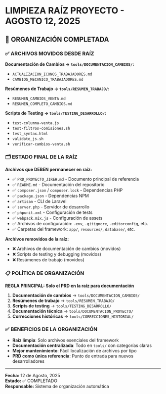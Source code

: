 # LIMPIEZA RAÍZ PROYECTO - AGOSTO 12, 2025

## 📁 ORGANIZACIÓN COMPLETADA

### ✅ ARCHIVOS MOVIDOS DESDE RAÍZ

**Documentación de Cambios → `tools/DOCUMENTACION_CAMBIOS/`:**
- `ACTUALIZACION_ICONOS_TRABAJADORES.md`
- `CAMBIOS_MECANICO_TRABAJADORES.md`

**Resúmenes de Trabajo → `tools/RESUMEN_TRABAJO/`:**
- `RESUMEN_CAMBIOS_VENTA.md`
- `RESUMEN_COMPLETO_CAMBIOS.md`

**Scripts de Testing → `tools/TESTING_DESARROLLO/`:**
- `test-columna-venta.js`
- `test-filtros-comisiones.sh`
- `test_syntax.html`
- `validate_js.sh`
- `verificar-cambios-venta.sh`

### 🗂️ ESTADO FINAL DE LA RAÍZ

**Archivos que DEBEN permanecer en raíz:**
- ✅ `PRD_PROYECTO_JIREH.md` - Documento principal de referencia
- ✅ `README.md` - Documentación del repositorio
- ✅ `composer.json` / `composer.lock` - Dependencias PHP
- ✅ `package.json` - Dependencias NPM
- ✅ `artisan` - CLI de Laravel
- ✅ `server.php` - Servidor de desarrollo
- ✅ `phpunit.xml` - Configuración de tests
- ✅ `webpack.mix.js` - Configuración de assets
- ✅ Archivos de configuración: `.env`, `.gitignore`, `.editorconfig`, etc.
- ✅ Carpetas del framework: `app/`, `resources/`, `database/`, etc.

**Archivos removidos de la raíz:**
- ❌ Archivos de documentación de cambios (movidos)
- ❌ Scripts de testing y debugging (movidos)
- ❌ Resúmenes de trabajo (movidos)

### 📋 POLÍTICA DE ORGANIZACIÓN

**REGLA PRINCIPAL: Solo el PRD en la raíz para documentación**

1. **Documentación de cambios** → `tools/DOCUMENTACION_CAMBIOS/`
2. **Resúmenes de trabajo** → `tools/RESUMEN_TRABAJO/`
3. **Scripts de testing** → `tools/TESTING_DESARROLLO/`
4. **Documentación técnica** → `tools/DOCUMENTACION_PROYECTO/`
5. **Correcciones históricas** → `tools/CORRECCIONES_HISTORIAL/`

### ✅ BENEFICIOS DE LA ORGANIZACIÓN

- **Raíz limpia**: Solo archivos esenciales del framework
- **Documentación centralizada**: Todo en `tools/` con categorías claras
- **Mejor mantenimiento**: Fácil localización de archivos por tipo
- **PRD como única referencia**: Punto de entrada para nuevos desarrolladores

---
**Fecha:** 12 de Agosto, 2025  
**Estado:** ✅ COMPLETADO  
**Responsable:** Sistema de organización automática
